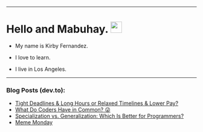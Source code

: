 
<img src="https://komarev.com/ghpvc/?username=kirbygit&style=flat-square&color=blue" alt=""/>

---
<h1>
  Hello and Mabuhay.
  <img src="https://media.giphy.com/media/hvRJCLFzcasrR4ia7z/giphy.gif" width="30px"/>
</h1>

- My name is Kirby Fernandez.

- I love to learn.

- I live in Los Angeles.

---

### Blog Posts (dev.to):
<!-- BLOG-POST-LIST:START -->
- [Tight Deadlines &amp; Long Hours or Relaxed Timelines &amp; Lower Pay?](https://dev.to/codenewbieteam/tight-deadlines-long-hours-or-relaxed-timelines-lower-pay-bdm)
- [What Do Coders Have in Common? 😜](https://dev.to/codenewbieteam/what-do-coders-have-in-common-89)
- [Specialization vs. Generalization: Which Is Better for Programmers?](https://dev.to/codenewbieteam/specialization-vs-generalization-which-is-better-for-programmers-4884)
- [Meme Monday](https://dev.to/ben/meme-monday-531a)
<!-- BLOG-POST-LIST:END -->
